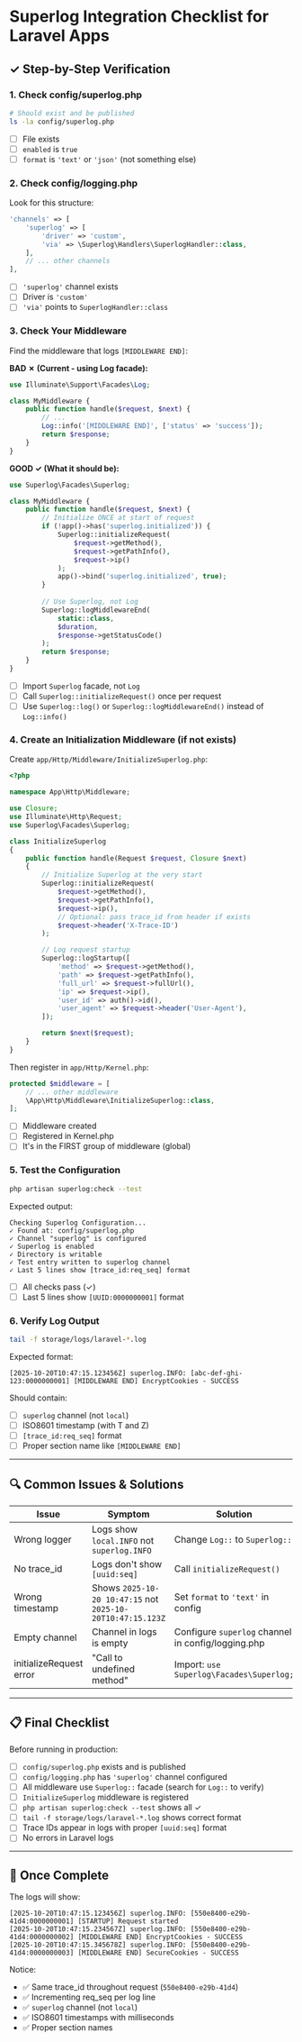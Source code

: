 # Superlog Integration Checklist for Laravel Apps

## ✓ Step-by-Step Verification

### 1. **Check config/superlog.php**
```bash
# Should exist and be published
ls -la config/superlog.php
```
- [ ] File exists
- [ ] `enabled` is `true`
- [ ] `format` is `'text'` or `'json'` (not something else)

### 2. **Check config/logging.php** 
Look for this structure:
```php
'channels' => [
    'superlog' => [
        'driver' => 'custom',
        'via' => \Superlog\Handlers\SuperlogHandler::class,
    ],
    // ... other channels
],
```
- [ ] `'superlog'` channel exists
- [ ] Driver is `'custom'`
- [ ] `'via'` points to `SuperlogHandler::class`

### 3. **Check Your Middleware**
Find the middleware that logs `[MIDDLEWARE END]`:

**BAD ✗ (Current - using Log facade):**
```php
use Illuminate\Support\Facades\Log;

class MyMiddleware {
    public function handle($request, $next) {
        // ...
        Log::info('[MIDDLEWARE END]', ['status' => 'success']);
        return $response;
    }
}
```

**GOOD ✓ (What it should be):**
```php
use Superlog\Facades\Superlog;

class MyMiddleware {
    public function handle($request, $next) {
        // Initialize ONCE at start of request
        if (!app()->has('superlog.initialized')) {
            Superlog::initializeRequest(
                $request->getMethod(),
                $request->getPathInfo(),
                $request->ip()
            );
            app()->bind('superlog.initialized', true);
        }
        
        // Use Superlog, not Log
        Superlog::logMiddlewareEnd(
            static::class,
            $duration,
            $response->getStatusCode()
        );
        return $response;
    }
}
```

- [ ] Import `Superlog` facade, not `Log`
- [ ] Call `Superlog::initializeRequest()` once per request
- [ ] Use `Superlog::log()` or `Superlog::logMiddlewareEnd()` instead of `Log::info()`

### 4. **Create an Initialization Middleware** (if not exists)
Create `app/Http/Middleware/InitializeSuperlog.php`:

```php
<?php

namespace App\Http\Middleware;

use Closure;
use Illuminate\Http\Request;
use Superlog\Facades\Superlog;

class InitializeSuperlog
{
    public function handle(Request $request, Closure $next)
    {
        // Initialize Superlog at the very start
        Superlog::initializeRequest(
            $request->getMethod(),
            $request->getPathInfo(),
            $request->ip(),
            // Optional: pass trace_id from header if exists
            $request->header('X-Trace-ID')
        );

        // Log request startup
        Superlog::logStartup([
            'method' => $request->getMethod(),
            'path' => $request->getPathInfo(),
            'full_url' => $request->fullUrl(),
            'ip' => $request->ip(),
            'user_id' => auth()->id(),
            'user_agent' => $request->header('User-Agent'),
        ]);

        return $next($request);
    }
}
```

Then register in `app/Http/Kernel.php`:
```php
protected $middleware = [
    // ... other middleware
    \App\Http\Middleware\InitializeSuperlog::class,
];
```

- [ ] Middleware created
- [ ] Registered in Kernel.php
- [ ] It's in the FIRST group of middleware (global)

### 5. **Test the Configuration**
```bash
php artisan superlog:check --test
```

Expected output:
```
Checking Superlog Configuration...
✓ Found at: config/superlog.php
✓ Channel "superlog" is configured
✓ Superlog is enabled
✓ Directory is writable
✓ Test entry written to superlog channel
✓ Last 5 lines show [trace_id:req_seq] format
```

- [ ] All checks pass (✓)
- [ ] Last 5 lines show `[UUID:0000000001]` format

### 6. **Verify Log Output**
```bash
tail -f storage/logs/laravel-*.log
```

Expected format:
```
[2025-10-20T10:47:15.123456Z] superlog.INFO: [abc-def-ghi-123:0000000001] [MIDDLEWARE END] EncryptCookies - SUCCESS
```

Should contain:
- [ ] `superlog` channel (not `local`)
- [ ] ISO8601 timestamp (with T and Z)
- [ ] `[trace_id:req_seq]` format
- [ ] Proper section name like `[MIDDLEWARE END]`

---

## 🔍 Common Issues & Solutions

| Issue | Symptom | Solution |
|-------|---------|----------|
| Wrong logger | Logs show `local.INFO` not `superlog.INFO` | Change `Log::` to `Superlog::` |
| No trace_id | Logs don't show `[uuid:seq]` | Call `initializeRequest()` |
| Wrong timestamp | Shows `2025-10-20 10:47:15` not `2025-10-20T10:47:15.123Z` | Set `format` to `'text'` in config |
| Empty channel | Channel in logs is empty | Configure `superlog` channel in config/logging.php |
| initializeRequest error | "Call to undefined method" | Import: `use Superlog\Facades\Superlog;` |

---

## 📋 Final Checklist

Before running in production:

- [ ] `config/superlog.php` exists and is published
- [ ] `config/logging.php` has `'superlog'` channel configured
- [ ] All middleware use `Superlog::` facade (search for `Log::` to verify)
- [ ] `InitializeSuperlog` middleware is registered
- [ ] `php artisan superlog:check --test` shows all ✓
- [ ] `tail -f storage/logs/laravel-*.log` shows correct format
- [ ] Trace IDs appear in logs with proper `[uuid:seq]` format
- [ ] No errors in Laravel logs

---

## 🚀 Once Complete

The logs will show:
```
[2025-10-20T10:47:15.123456Z] superlog.INFO: [550e8400-e29b-41d4:0000000001] [STARTUP] Request started
[2025-10-20T10:47:15.234567Z] superlog.INFO: [550e8400-e29b-41d4:0000000002] [MIDDLEWARE END] EncryptCookies - SUCCESS
[2025-10-20T10:47:15.345678Z] superlog.INFO: [550e8400-e29b-41d4:0000000003] [MIDDLEWARE END] SecureCookies - SUCCESS
```

Notice:
- ✅ Same trace_id throughout request (`550e8400-e29b-41d4`)
- ✅ Incrementing req_seq per log line
- ✅ `superlog` channel (not `local`)
- ✅ ISO8601 timestamps with milliseconds
- ✅ Proper section names